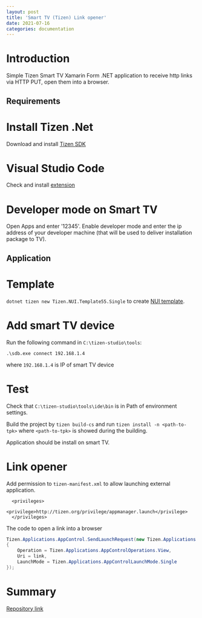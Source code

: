 ```yaml
---
layout: post
title: 'Smart TV (Tizen) Link opener'
date: 2021-07-16
categories: documentation
---
```


# Introduction

Simple Tizen Smart TV Xamarin Form .NET application to receive http links via HTTP PUT, open them into a browser.

## Requirements

# Install Tizen .Net

Download and install [Tizen SDK](https://download.tizen.org/sdk/Installer/Latest/)

# Visual Studio Code

Check and install [extension](https://docs.tizen.org/application/vscode-ext/dotnet/)

# Developer mode on Smart TV

Open Apps and enter '12345'. Enable developer mode and enter the ip address of your developer machine (that will be used to deliver installation package to TV).

## Application

# Template

`dotnet tizen new Tizen.NUI.Template55.Single` to create [NUI template](https://docs.tizen.org/application/dotnet/guides/nui/overview/).

# Add smart TV device

Run the following command in `C:\tizen-studio\tools`:

```
.\sdb.exe connect 192.168.1.4
```

where `192.168.1.4` is IP of smart TV device

# Test

Check that `C:\tizen-studio\tools\ide\bin` is in Path of environment settings.

Build the project by `tizen build-cs` and run `tizen install -n <path-to-tpk>` where `<path-to-tpk>` is showed during the building.

Application should be install on smart TV.

# Link opener

Add permission to `tizen-manifest.xml` to allow launching external application.

```
  <privileges>
    <privilege>http://tizen.org/privilege/appmanager.launch</privilege>
  </privileges>
```

The code to open a link into a browser

```cs
Tizen.Applications.AppControl.SendLaunchRequest(new Tizen.Applications.AppControl
{
    Operation = Tizen.Applications.AppControlOperations.View,
    Uri = link,
    LaunchMode = Tizen.Applications.AppControlLaunchMode.Single
});
```

# Summary

[Repository link](https://github.com/ypyl/smart-tv-link-opener)
